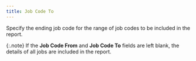 ```yaml
---
title: Job Code To
---
```



Specify the ending job code for the range of job codes to be included  in the report.


{:.note}
If the **Job 
 Code From** and **Job 
 Code To** fields are left  blank, the details of all jobs are included in the report.
